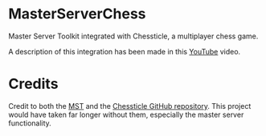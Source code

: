 # MasterServerChess
Master Server Toolkit integrated with Chessticle, a multiplayer chess game.

A description of this integration has been made in this [YouTube](https://www.youtube.com/watch?v=tIubFBdEP8Y) video. 

# Credits
Credit to both the [MST](https://master-toolkit.com/) and the [Chessticle GitHub repository](https://github.com/rlzicar/Chessticle). This project would have taken far longer without them, especially the master server functionality.
